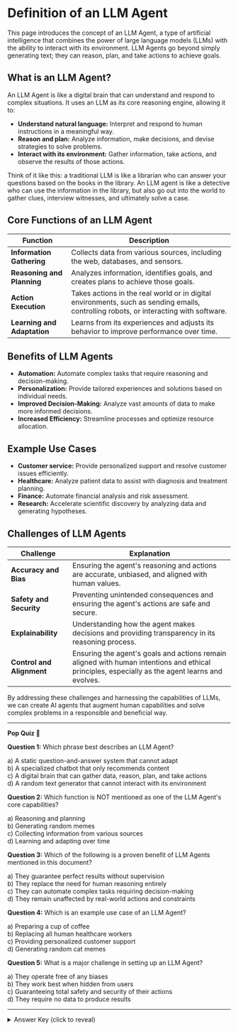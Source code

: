 # Definition of an LLM Agent

This page introduces the concept of an LLM Agent, a type of artificial intelligence that combines the power of large language models (LLMs) with the ability to interact with its environment.  LLM Agents go beyond simply generating text; they can reason, plan, and take actions to achieve goals.

## What is an LLM Agent?

An LLM Agent is like a digital brain that can understand and respond to complex situations. It uses an LLM as its core reasoning engine, allowing it to:

* **Understand natural language:**  Interpret and respond to human instructions in a meaningful way.
* **Reason and plan:** Analyze information, make decisions, and devise strategies to solve problems.
* **Interact with its environment:**  Gather information, take actions, and observe the results of those actions.

Think of it like this: a traditional LLM is like a librarian who can answer your questions based on the books in the library. An LLM agent is like a detective who can use the information in the library, but also go out into the world to gather clues, interview witnesses, and ultimately solve a case.

## Core Functions of an LLM Agent

| Function                  | Description                                                                                                                        |
|---------------------------|------------------------------------------------------------------------------------------------------------------------------------|
| **Information Gathering** | Collects data from various sources, including the web, databases, and sensors.                                                    |
| **Reasoning and Planning** |  Analyzes information, identifies goals, and creates plans to achieve those goals.                                                |
| **Action Execution**      | Takes actions in the real world or in digital environments, such as sending emails, controlling robots, or interacting with software. |
| **Learning and Adaptation** |  Learns from its experiences and adjusts its behavior to improve performance over time.                                           |

## Benefits of LLM Agents

* **Automation:**  Automate complex tasks that require reasoning and decision-making.
* **Personalization:** Provide tailored experiences and solutions based on individual needs.
* **Improved Decision-Making:** Analyze vast amounts of data to make more informed decisions.
* **Increased Efficiency:** Streamline processes and optimize resource allocation.

## Example Use Cases

* **Customer service:**  Provide personalized support and resolve customer issues efficiently.
* **Healthcare:** Analyze patient data to assist with diagnosis and treatment planning.
* **Finance:**  Automate financial analysis and risk assessment.
* **Research:** Accelerate scientific discovery by analyzing data and generating hypotheses.


## Challenges of LLM Agents

| Challenge              | Explanation                                                                                                                                                              |
|------------------------|--------------------------------------------------------------------------------------------------------------------------------------------------------------------------|
| **Accuracy and Bias**      | Ensuring the agent's reasoning and actions are accurate, unbiased, and aligned with human values.                                                                         |
| **Safety and Security**   | Preventing unintended consequences and ensuring the agent's actions are safe and secure.                                                                               |
| **Explainability**       |  Understanding how the agent makes decisions and providing transparency in its reasoning process.                                                                      |
| **Control and Alignment** |  Ensuring the agent's goals and actions remain aligned with human intentions and ethical principles, especially as the agent learns and evolves.                           |


By addressing these challenges and harnessing the capabilities of LLMs, we can create AI agents that augment human capabilities and solve complex problems in a responsible and beneficial way.

---

**Pop Quiz 🍾**

**Question 1:**
Which phrase best describes an LLM Agent?

a) A static question-and-answer system that cannot adapt  
b) A specialized chatbot that only recommends content  
c) A digital brain that can gather data, reason, plan, and take actions  
d) A random text generator that cannot interact with its environment  

**Question 2:**
Which function is NOT mentioned as one of the LLM Agent's core capabilities?

a) Reasoning and planning  
b) Generating random memes  
c) Collecting information from various sources  
d) Learning and adapting over time  

**Question 3:**
Which of the following is a proven benefit of LLM Agents mentioned in this document?

a) They guarantee perfect results without supervision  
b) They replace the need for human reasoning entirely  
c) They can automate complex tasks requiring decision-making  
d) They remain unaffected by real-world actions and constraints  

**Question 4:**
Which is an example use case of an LLM Agent?

a) Preparing a cup of coffee  
b) Replacing all human healthcare workers  
c) Providing personalized customer support  
d) Generating random cat memes  

**Question 5:**
What is a major challenge in setting up an LLM Agent?

a) They operate free of any biases  
b) They work best when hidden from users  
c) Guaranteeing total safety and security of their actions  
d) They require no data to produce results  

---

<details>
  <summary>Answer Key (click to reveal)</summary>

1. c) A digital brain that can gather data, reason, plan, and take actions  
2. b) Generating random memes  
3. c) They can automate complex tasks requiring decision-making  
4. c) Providing personalized customer support  
5. c) Guaranteeing total safety and security of their actions  

</details>